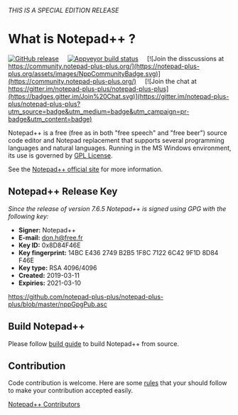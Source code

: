 <i>THIS IS A SPECIAL EDITION RELEASE</i>

What is Notepad++ ?
===================

[![GitHub release](https://img.shields.io/github/release/notepad-plus-plus/notepad-plus-plus.svg)](../../releases/latest)
&nbsp;&nbsp;&nbsp;&nbsp;[![Appveyor build status](https://ci.appveyor.com/api/projects/status/github/notepad-plus-plus/notepad-plus-plus?branch=master&svg=true)](https://ci.appveyor.com/project/donho/notepad-plus-plus)
&nbsp;&nbsp;&nbsp;&nbsp;[![Join the disscussions at https://community.notepad-plus-plus.org/](https://notepad-plus-plus.org/assets/images/NppCommunityBadge.svg)](https://community.notepad-plus-plus.org/)
&nbsp;&nbsp;&nbsp;&nbsp;[![Join the chat at https://gitter.im/notepad-plus-plus/notepad-plus-plus](https://badges.gitter.im/Join%20Chat.svg)](https://gitter.im/notepad-plus-plus/notepad-plus-plus?utm_source=badge&utm_medium=badge&utm_campaign=pr-badge&utm_content=badge)

Notepad++ is a free (free as in both "free speech" and "free beer") source code
editor and Notepad replacement that supports several programming languages and
natural languages. Running in the MS Windows environment, its use is governed by
[GPL License](LICENSE).

See the [Notepad++ official site](https://notepad-plus-plus.org/) for more information.

Notepad++ Release Key
---------------------
_Since the release of version 7.6.5 Notepad++ is signed using GPG with the following key:_

- **Signer:** Notepad++
- **E-mail:** don.h@free.fr
- **Key ID:** 0x8D84F46E
- **Key fingerprint:** 14BC E436 2749 B2B5 1F8C 7122 6C42 9F1D 8D84 F46E
- **Key type:** RSA 4096/4096
- **Created:** 2019-03-11
- **Expiries:** 2021-03-10

https://github.com/notepad-plus-plus/notepad-plus-plus/blob/master/nppGpgPub.asc


Build Notepad++
---------------

Please follow [build guide](BUILD.md) to build Notepad++ from source.


Contribution
------------

Code contribution is welcome. Here are some [rules](CONTRIBUTING.md) that your should follow to make your contribution accepted easily. 

[Notepad++ Contributors](https://github.com/notepad-plus-plus/notepad-plus-plus/graphs/contributors)


